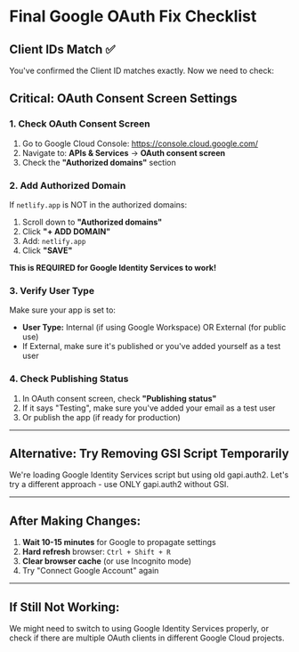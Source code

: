 # Final Google OAuth Fix Checklist

## Client IDs Match ✅
You've confirmed the Client ID matches exactly. Now we need to check:

## Critical: OAuth Consent Screen Settings

### 1. Check OAuth Consent Screen
1. Go to Google Cloud Console: https://console.cloud.google.com/
2. Navigate to: **APIs & Services** → **OAuth consent screen**
3. Check the **"Authorized domains"** section

### 2. Add Authorized Domain
If `netlify.app` is NOT in the authorized domains:
1. Scroll down to **"Authorized domains"**
2. Click **"+ ADD DOMAIN"**
3. Add: `netlify.app`
4. Click **"SAVE"**

**This is REQUIRED for Google Identity Services to work!**

### 3. Verify User Type
Make sure your app is set to:
- **User Type:** Internal (if using Google Workspace) OR External (for public use)
- If External, make sure it's published or you've added yourself as a test user

### 4. Check Publishing Status
1. In OAuth consent screen, check **"Publishing status"**
2. If it says "Testing", make sure you've added your email as a test user
3. Or publish the app (if ready for production)

---

## Alternative: Try Removing GSI Script Temporarily

We're loading Google Identity Services script but using old gapi.auth2. Let's try a different approach - use ONLY gapi.auth2 without GSI.

---

## After Making Changes:

1. **Wait 10-15 minutes** for Google to propagate settings
2. **Hard refresh** browser: `Ctrl + Shift + R`
3. **Clear browser cache** (or use Incognito mode)
4. Try "Connect Google Account" again

---

## If Still Not Working:

We might need to switch to using Google Identity Services properly, or check if there are multiple OAuth clients in different Google Cloud projects.

